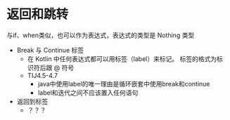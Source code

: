 # 返回和跳转

与if、when类似，也可以作为表达式，表达式的类型是 Nothing 类型

+ Break 与 Continue 标签
  + 在 Kotlin 中任何表达式都可以用标签（label）来标记。 标签的格式为标识符后跟 @ 符号
  + TIJ4.5-4.7
    + java中使用label的唯一理由是循环嵌套中使用break和continue
    + label和迭代之间不应该置入任何语句
+ 返回到标签
  + ？？？